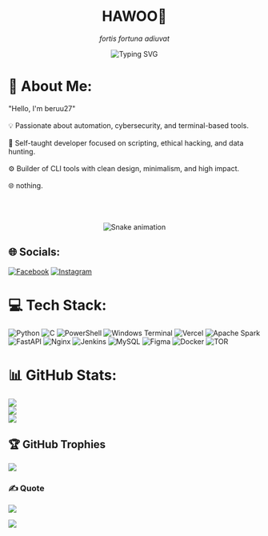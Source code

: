 <h1 align="center">HAWOO👋</h1>
<p align="center"><em>fortis fortuna adiuvat</em></p>

<p align="center">
  <img src="https://readme-typing-svg.demolab.com?font=Fira+Code&size=22&pause=1000&color=00F7FF&center=true&vCenter=true&width=440&lines=Shell+Scripter+%7C+Bug+Hunter+%7C+Open+Source+Builder" alt="Typing SVG" />
</p>

# 💫 About Me:
"Hello, I'm beruu27"<br><br>💡 Passionate about automation, cybersecurity, and terminal-based tools.<br><br>🧠 Self-taught developer focused on scripting, ethical hacking, and data hunting.<br><br>⚙️ Builder of CLI tools with clean design, minimalism, and high impact.<br><br>🌐 nothing.<br><br><br><br>

<div align="center">
  <img src="https://profile-readme-generator.com/assets/snake.svg" alt="Snake animation" />
</div>


## 🌐 Socials:
[![Facebook](https://img.shields.io/badge/Facebook-%231877F2.svg?logo=Facebook&logoColor=white)](https://facebook.com/sandi.fizi) 
[![Instagram](https://img.shields.io/badge/Instagram-%23E4405F.svg?logo=Instagram&logoColor=white)](https://instagram.com/rstuuramadhan)

# 💻 Tech Stack:
![Python](https://img.shields.io/badge/python-3670A0?style=plastic&logo=python&logoColor=ffdd54) 
![C](https://img.shields.io/badge/c-%2300599C.svg?style=plastic&logo=c&logoColor=white) 
![PowerShell](https://img.shields.io/badge/PowerShell-%235391FE.svg?style=plastic&logo=powershell&logoColor=white)
![Windows Terminal](https://img.shields.io/badge/Windows%20Terminal-%234D4D4D.svg?style=plastic&logo=windows-terminal&logoColor=white) ![Vercel](https://img.shields.io/badge/vercel-%23000000.svg?style=plastic&logo=vercel&logoColor=white) ![Apache Spark](https://img.shields.io/badge/Apache%20Spark-FDEE21?style=plastic&logo=apachespark&logoColor=black) ![FastAPI](https://img.shields.io/badge/FastAPI-005571?style=plastic&logo=fastapi) ![Nginx](https://img.shields.io/badge/nginx-%23009639.svg?style=plastic&logo=nginx&logoColor=white) ![Jenkins](https://img.shields.io/badge/jenkins-%232C5263.svg?style=plastic&logo=jenkins&logoColor=white) ![MySQL](https://img.shields.io/badge/mysql-4479A1.svg?style=plastic&logo=mysql&logoColor=white) ![Figma](https://img.shields.io/badge/figma-%23F24E1E.svg?style=plastic&logo=figma&logoColor=white) ![Docker](https://img.shields.io/badge/docker-%230db7ed.svg?style=plastic&logo=docker&logoColor=white) ![TOR](https://img.shields.io/badge/tor-%237E4798.svg?style=plastic&logo=tor-project&logoColor=white)

# 📊 GitHub Stats:
![](https://github-readme-stats.vercel.app/api?username=beruu27&theme=github_dark_dimmed&hide_border=false&include_all_commits=false&count_private=false)<br/>
![](https://nirzak-streak-stats.vercel.app/?user=beruu27&theme=github_dark_dimmed&hide_border=false)<br/>
![](https://github-readme-stats.vercel.app/api/top-langs/?username=beruu27&theme=github_dark_dimmed&hide_border=false&include_all_commits=false&count_private=false&layout=compact)

## 🏆 GitHub Trophies
![](https://github-profile-trophy.vercel.app/?username=beruu27&theme=shades-of-purple&no-frame=false&no-bg=true&margin-w=4)

### ✍️ Quote
![](https://quotes-github-readme.vercel.app/api?type=horizontal&theme=dark)

[![](https://visitcount.itsvg.in/api?id=beruu27&icon=2&color=0)](https://visitcount.itsvg.in)
